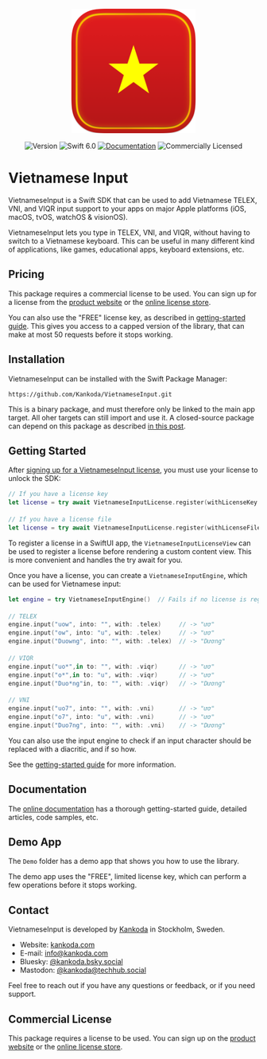 <p align="center">
    <img src="Resources/Icon.png" alt="Project Icon" width="250" />
</p>

<p align="center">
    <img src="https://img.shields.io/github/v/release/Kankoda/VietnameseInput?color=forestgreen&sort=semver" alt="Version" />
    <img src="https://img.shields.io/badge/swift-6.0-orange.svg" alt="Swift 6.0" />
    <a href="https://keyboardkit.github.io/VietnameseInput"><img src="https://img.shields.io/badge/documentation-read-blue.svg" alt="Documentation" /></a>
    <img src="https://img.shields.io/badge/license-commercial-yellow.svg" alt="Commercially Licensed" />
</p>


# Vietnamese Input

VietnameseInput is a Swift SDK that can be used to add Vietnamese TELEX, VNI, and VIQR input support to your apps on major Apple platforms (iOS, macOS, tvOS, watchOS & visionOS).

VietnameseInput lets you type in TELEX, VNI, and VIQR, without having to switch to a Vietnamese keyboard. This can be useful in many different kind of applications, like games, educational apps, keyboard extensions, etc.



## Pricing

This package requires a commercial license to be used. You can sign up for a license from the [product website][Website] or the [online license store][LicenseStore].

You can also use the "FREE" license key, as described in [getting-started guide][Getting-Started]. This gives you access to a capped version of the library, that can make at most 50 requests before it stops working.



## Installation

VietnameseInput can be installed with the Swift Package Manager:

```
https://github.com/Kankoda/VietnameseInput.git
```

This is a binary package, and must therefore only be linked to the main app target. All oher targets can still import and use it. A closed-source package can depend on this package as described [in this post](https://danielsaidi.com/blog/2025/05/02/adding-dependencies-to-binary-swift-packages). 



## Getting Started

After [signing up for a VietnameseInput license](#pricing), you must use your license to unlock the SDK:

```swift
// If you have a license key
let license = try await VietnameseInputLicense.register(withLicenseKey: "your-license-key")

// If you have a license file
let license = try await VietnameseInputLicense.register(withLicenseFileIn: .module)
```

To register a license in a SwiftUI app, the ``VietnameseInputLicenseView`` can be used to register a license before rendering a custom content view. This is more convenient and handles the try await for you.

Once you have a license, you can create a ``VietnameseInputEngine``, which can be used for Vietnamese input:

```swift
let engine = try VietnameseInputEngine()  // Fails if no license is registered

// TELEX
engine.input("uow", into: "", with: .telex)     // -> "ươ"
engine.input("ow", into: "u", with: .telex)     // -> "ươ"
engine.input("Duowng", into: "", with: .telex)  // -> "Dương"

// VIQR
engine.input("uo*",in to: "", with: .viqr)      // -> "ươ"
engine.input("o*",in to: "u", with: .viqr)      // -> "ươ"
engine.input("Duo*ng"in, to: "", with: .viqr)   // -> "Dương"

// VNI
engine.input("uo7", into: "", with: .vni)       // -> "ươ"
engine.input("o7", into: "u", with: .vni)       // -> "ươ"
engine.input("Duo7ng", into: "", with: .vni)    // -> "Dương"
```

You can also use the input engine to check if an input character should be replaced with a diacritic, and if so how.

See the [getting-started guide][Getting-Started] for more information.




## Documentation

The [online documentation][Documentation] has a thorough getting-started guide, detailed articles, code samples, etc.



## Demo App

The `Demo` folder has a demo app that shows you how to use the library.

The demo app uses the "FREE", limited license key, which can perform a few operations before it stops working.



## Contact

VietnameseInput is developed by [Kankoda][Website] in Stockholm, Sweden.

* Website: [kankoda.com][Website]
* E-mail: [info@kankoda.com][Email]
* Bluesky: [@kankoda.bsky.social][Bluesky]
* Mastodon: [@kankoda@techhub.social][Mastodon]

Feel free to reach out if you have any questions or feedback, or if you need support.



## Commercial License

This package requires a license to be used. You can sign up on the [product website][Website] or the [online license store][LicenseStore].



[Email]: mailto:info@kankoda.com
[Website]: https://kankoda.com
[Bluesky]: https://bsky.app/profile/kankoda.bsky.social
[Mastodon]: https://techhub.social/@kankoda
[Sponsors]: https://github.com/sponsors/danielsaidi

[Documentation]: https://kankoda.github.io/VietnameseInput/
[License]: https://github.com/Kankoda/VietnameseInput/blob/master/LICENSE
[LicenseStore]: https://kankoda.gumroad.com

[Getting-Started]: https://kankoda.github.io/VietnameseInput/documentation/vietnameseinput/getting-started-article

